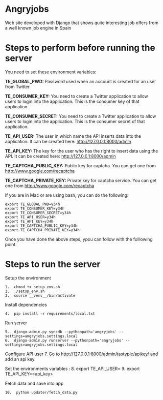 Angryjobs
=========

Web site developed with Django that shows quite interesting job offers from a well known job engine in Spain

Steps to perform before running the server
==========================================

You need to set these environment variables:

**TE_GLOBAL_PWD:**
Password used when an account is created for an user from Twitter

**TE_CONSUMER_KEY:**
You need to create a Twitter application to allow users to login into the application. This is the consumer key of that application.

**TE_CONSUMER_SECRET:**
You need to create a Twitter application to allow users to login into the application. This is the consumer secret of that application.

**TE_API_USER:**
The user in which name the API inserts data into the application. It can be created here: http://127.0.0.1:8000/admin

**TE_API_KEY:**
The key for the user who has the right to insert data using the API. It can be created here: http://127.0.0.1:8000/admin

**TE_CAPTCHA_PUBLIC_KEY:**
Public key for captcha. You can get one from http://www.google.com/recaptcha

**TE_CAPTCHA_PRIVATE_KEY:**
Private key for captcha service. You can get one from http://www.google.com/recaptcha

If you are in Mac or are using bash, you can do the following:

    export TE_GLOBAL_PWD=y34h
    export TE_CONSUMER_KEY=y34h
    export TE_CONSUMER_SECRET=y34h
    export TE_API_USER=y34h
    export TE_API_KEY=y34h
    export TE_CAPTCHA_PUBLIC_KEY=y34h
    export TE_CAPTCHA_PRIVATE_KEY=y34h

Once you have done the above steps, ypou can follow with the folllowing point.

Steps to run the server
=======================

Setup the environment

    1.  chmod +x setup_env.sh
    2.  ./setup_env.sh
    3.  source __venv__/bin/activate

Install dependencies

    4.  pip install -r requirements/local.txt

Run server

    5.  django-admin.py syncdb --pythonpath='angryjobs' --settings=angryjobs.settings.local
    6.  django-admin.py runserver --pythonpath='angryjobs' --settings=angryjobs.settings.local

Configure API user
    7. Go to http://127.0.0.1:8000/admin/tastypie/apikey/ and add an api key.

Set the environments variables :
    8. export TE_API_USER=<username>
    9. export TE_API_KEY=<api_key>

Fetch data and save into app

    10.  python updater/fetch_data.py
